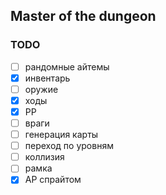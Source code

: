 ## Master of the dungeon

### TODO
- [ ] рандомные айтемы
- [x] инвентарь
- [ ] оружие
- [x] ходы
- [x] PP
- [ ] враги
- [ ] генерация карты
- [ ] переход по уровням
- [ ] коллизия
- [ ] рамка
- [x] AP спрайтом